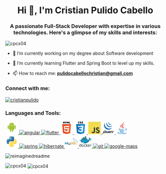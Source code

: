 <h1 align="center">Hi 👋, I'm Cristian Pulido Cabello</h1>
<h3 align="center">A passionate Full-Stack Developer with expertise in various technologies. Here's a glimpse of my skills and interests:</h3>

<p align="left"> <img src="https://komarev.com/ghpvc/?username=cpcx04&label=Profile%20views&color=0e75b6&style=flat" alt="cpcx04" /> </p>

- 🔭 I’m currently working on my degree about Software development
- 🌱 I’m currently learning Flutter and Spring Boot to level up my skills.

- 📫 How to reach me: **[pulidocabellochristian@gmail.com](mailto:pulidocabellochristian@gmail.com)**

<h3 align="left">Connect with me:</h3>
<p align="left">
<a href="https://www.linkedin.com/in/cristian-pulido-cabello-564557256/" target="blank"><img align="center" src="https://upload.wikimedia.org/wikipedia/commons/thumb/8/81/LinkedIn_icon.svg/768px-LinkedIn_icon.svg.png" alt="cristianpulido" height="30" width="40" /></a>
</p>

<h3 align="left">Languages and Tools:</h3>
<p align="left"> 
<a href="https://developer.android.com" target="_blank"> <img src="https://raw.githubusercontent.com/devicons/devicon/master/icons/android/android-original-wordmark.svg" alt="android" width="40" height="40"/> </a>
<a href="https://angular.io" target="_blank"> <img src="https://angular.io/assets/images/logos/angular/angular.svg" alt="angular" width="40" height="40"/> </a>
<a href="https://flutter.dev" target="_blank"> <img src="https://www.vectorlogo.zone/logos/flutterio/flutterio-icon.svg" alt="flutter" width="40" height="40"/> </a>
<a href="https://www.w3.org/html/" target="_blank"> <img src="https://raw.githubusercontent.com/devicons/devicon/master/icons/html5/html5-original-wordmark.svg" alt="html" width="40" height="40"/> </a>
<a href="https://www.w3.org/Style/CSS/" target="_blank"> <img src="https://raw.githubusercontent.com/devicons/devicon/master/icons/css3/css3-original-wordmark.svg" alt="css" width="40" height="40"/> </a>
<a href="https://developer.mozilla.org/en-US/docs/Web/JavaScript" target="_blank"> <img src="https://raw.githubusercontent.com/devicons/devicon/master/icons/javascript/javascript-original.svg" alt="javascript" width="40" height="40"/> </a>
<a href="https://jquery.com/" target="_blank"> <img src="https://raw.githubusercontent.com/devicons/devicon/master/icons/jquery/jquery-original-wordmark.svg" alt="jquery" width="40" height="40"/> </a>
<a href="https://www.java.com" target="_blank"> <img src="https://raw.githubusercontent.com/devicons/devicon/master/icons/java/java-original.svg" alt="java" width="40" height="40"/> </a><br>
<a href="https://www.python.org/" target="_blank"> <img src="https://raw.githubusercontent.com/devicons/devicon/master/icons/python/python-original.svg" alt="python" width="40" height="40"/> </a>
<a href="https://spring.io/" target="_blank"> <img src="https://www.vectorlogo.zone/logos/springio/springio-icon.svg" alt="spring" width="40" height="40"/> </a>
<a href="https://hibernate.org/" target="_blank"> <img src="https://www.vectorlogo.zone/logos/hibernate/hibernate-icon.svg" alt="hibernate" width="40" height="40"/> </a>
<a href="https://www.w3schools.com/sql/" target="_blank"> <img src="https://raw.githubusercontent.com/devicons/devicon/master/icons/mysql/mysql-original-wordmark.svg" alt="mysql" width="40" height="40"/> </a>
<a href="https://www.docker.com/" target="_blank"> <img src="https://raw.githubusercontent.com/devicons/devicon/master/icons/docker/docker-original-wordmark.svg" alt="docker" width="40" height="40"/> </a>
<a href="https://git-scm.com/" target="_blank"> <img src="https://www.vectorlogo.zone/logos/git-scm/git-scm-icon.svg" alt="git" width="40" height="40"/> </a>
<a href="https://developers.google.com/maps" target="_blank"> <img src="https://www.vectorlogo.zone/logos/google_maps/google_maps-icon.svg" alt="google-maps" width="40" height="40"/> </a>
</p>
<img src="https://myreadme.vercel.app/api/embed/cpcx04?panels=userstatistics,toprepositories,toplanguages,commitgraph" alt="reimaginedreadme" />

<p align="left"><img align="left" src="https://github-readme-stats.vercel.app/api/top-langs?username=cpcx04&show_icons=true&locale=en&layout=compact" alt="cpcx04" /></p>

<p>&nbsp;<img align="center" src="https://github-readme-stats.vercel.app/api?username=cpcx04&show_icons=true&locale=en" alt="cpcx04" /></p>

